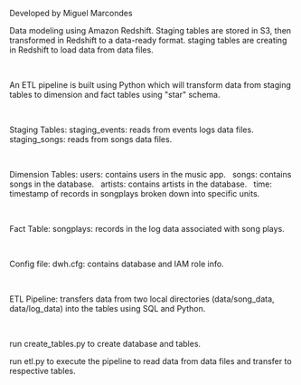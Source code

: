 Developed by Miguel Marcondes

Data modeling using Amazon Redshift. Staging tables are stored in S3, then transformed in Redshift to a data-ready format.
staging tables are creating in Redshift to load data from data files.

&nbsp;

An ETL pipeline is built using Python which will transform data from staging tables to dimension and fact tables using "star" schema.

&nbsp;

Staging Tables:
staging_events: reads from events logs data files.
staging_songs: reads from songs data files.

&nbsp;

Dimension Tables:
users: contains users in the music app. &nbsp;
songs: contains songs in the database. &nbsp;
artists: contains artists in the database. &nbsp;
time: timestamp of records in songplays broken down into specific units. &nbsp;

&nbsp;

Fact Table:
songplays: records in the log data associated with song plays.

&nbsp;

Config file:
dwh.cfg: contains database and IAM role info.

&nbsp;

ETL Pipeline:
transfers data from two local directories (data/song_data, data/log_data) into the tables using SQL and Python.

&nbsp;

run create_tables.py to create database and tables.

run etl.py to execute the pipeline to read data from data files and transfer to respective tables.
